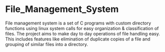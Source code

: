 # File_Management_System

File management system is a set of C programs with custom directory functions using linux system calls for easy organization &
classification of files. The project aims to make day to day operations of file handling easy. This includes features like elimination of duplicate copies of a file and grouping of similar files into a
directory.
